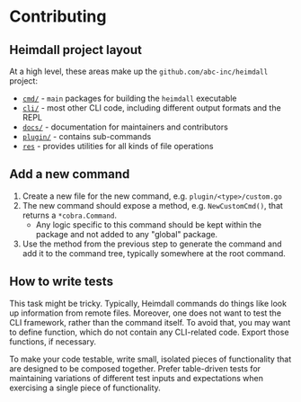 # Contributing

## Heimdall project layout

At a high level, these areas make up the `github.com/abc-inc/heimdall` project:

- [`cmd/`](../cmd) - `main` packages for building the `heimdall` executable
- [`cli/`](../cli) - most other CLI code, including different output formats and the REPL
- [`docs/`](../docs) - documentation for maintainers and contributors
- [`plugin/`](../plugin) - contains sub-commands
- [`res`](../res) - provides utilities for all kinds of file operations

## Add a new command

1. Create a new file for the new command, e.g. `plugin/<type>/custom.go`
2. The new command should expose a method, e.g. `NewCustomCmd()`, that returns a `*cobra.Command`.
   * Any logic specific to this command should be kept within the package and not added to any "global" package.
3. Use the method from the previous step to generate the command and add it to the command tree,
   typically somewhere at the root command.

## How to write tests

This task might be tricky.
Typically, Heimdall commands do things like look up information from remote files.
Moreover, one does not want to test the CLI framework, rather than the command itself.
To avoid that, you may want to define function, which do not contain any CLI-related code.
Export those functions, if necessary.

To make your code testable, write small, isolated pieces of functionality that are designed to be composed together.
Prefer table-driven tests for maintaining variations of different test inputs and expectations
when exercising a single piece of functionality.

